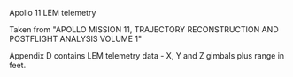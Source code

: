 Apollo 11 LEM telemetry

Taken from "APOLLO MISSION 11, TRAJECTORY RECONSTRUCTION AND POSTFLIGHT ANALYSIS VOLUME 1"

Appendix D contains LEM telemetry data - X, Y and Z gimbals plus range in feet.
